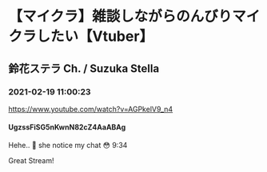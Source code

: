 # 【マイクラ】雑談しながらのんびりマイクラしたい【Vtuber】
## 鈴花ステラ Ch. / Suzuka Stella
### 2021-02-19 11:00:23
https://www.youtube.com/watch?v=AGPkelV9_n4
#### UgzssFiSG5nKwnN82cZ4AaABAg
Hehe.. 🤤 she notice my chat 😳 9:34

Great Stream!

